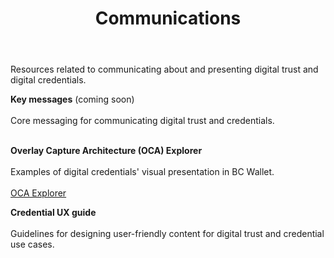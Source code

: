 ﻿---
title: Communications
sidebar_position: 1
---
Resources related to communicating about and presenting digital trust and digital credentials.

**Key messages** (coming soon) <br></br>
Core messaging for communicating digital trust and credentials. <br></br>
<!--[Key Messages->**INTERNAL LINK**](..) -->

**Overlay Capture Architecture (OCA) Explorer** <br></br>
Examples of digital credentials' visual presentation in BC Wallet. <br></br>
[OCA Explorer](https://bcgov.github.io/aries-oca-bundles/oca-explorer/)

**Credential UX guide** <br></br>
Guidelines for designing user-friendly content for digital trust and credential use cases. <br></br>
<!--[Credential UX Guide->**INTERNAL LINK**](..) -->
